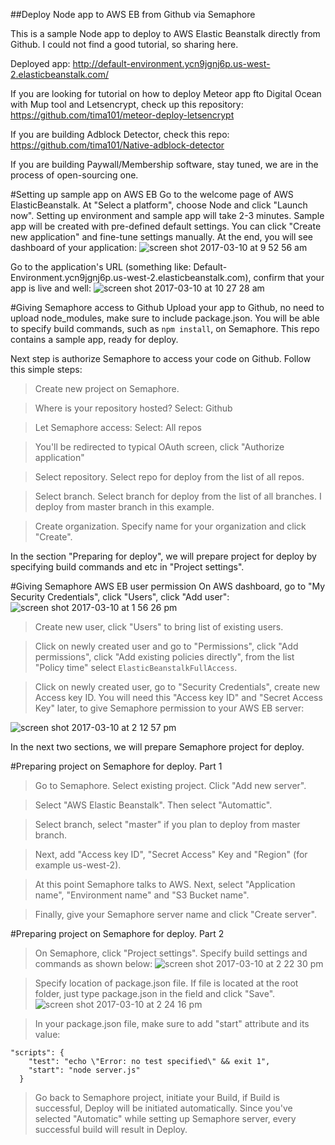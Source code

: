 ##Deploy Node app to AWS EB from Github via Semaphore

This is a sample Node app to deploy to AWS Elastic Beanstalk directly from Github.
I could not find a good tutorial, so sharing here.

Deployed app: http://default-environment.ycn9jgnj6p.us-west-2.elasticbeanstalk.com/

If you are looking for tutorial on how to deploy Meteor app fto Digital Ocean with Mup tool and Letsencrypt, check up this repository: https://github.com/tima101/meteor-deploy-letsencrypt

If you are building Adblock Detector, check this repo: https://github.com/tima101/Native-adblock-detector

If you are building Paywall/Membership software, stay tuned, we are in the process of open-sourcing one.

#Setting up sample app on AWS EB
Go to the welcome page of AWS ElasticBeanstalk. At "Select a platform", choose Node and click "Launch now".
Setting up environment and sample app will take 2-3 minutes.
Sample app will be created with pre-defined default settings.
You can click "Create new application" and fine-tune settings manually.
At the end, you will see dashboard of your application:
![screen shot 2017-03-10 at 9 52 56 am](https://cloud.githubusercontent.com/assets/10218864/23806935/83e94c58-0578-11e7-8850-351f34794a6b.png)

Go to the application's URL (something like: Default-Environment.ycn9jgnj6p.us-west-2.elasticbeanstalk.com), confirm that your app is live and well:
![screen shot 2017-03-10 at 10 27 28 am](https://cloud.githubusercontent.com/assets/10218864/23807851/33a23b48-057c-11e7-947d-d3acbd069333.png)

#Giving Semaphore access to Github
Upload your app to Github, no need to upload node_modules, make sure to include package.json. You will be able to specify build commands, such as `npm install`, on Semaphore.
This repo contains a sample app, ready for deploy.

Next step is authorize Semaphore to access your code on Github. 
Follow this simple steps:

>Create new project on Semaphore.

>Where is your repository hosted? Select: Github

>Let Semaphore access: Select: All repos

>You'll be redirected to typical OAuth screen, click "Authorize application"

>Select repository. Select repo for deploy from the list of all repos.

>Select branch. Select branch for deploy from the list of all branches. I deploy from master branch in this example.

>Create organization. Specify name for your organization and click "Create".

In the section "Preparing for deploy", we will prepare project for deploy by specifying build commands and etc in "Project settings".


#Giving Semaphore AWS EB user permission
On AWS dashboard, go to "My Security Credentials", click "Users", click "Add user":
![screen shot 2017-03-10 at 1 56 26 pm](https://cloud.githubusercontent.com/assets/10218864/23814749/8b93fac2-0599-11e7-8e64-9bf26f5566af.png)

>Create new user, click "Users" to bring list of existing users.

>Click on newly created user and go to "Permissions", click "Add permissions", click "Add existing policies directly",
from the list "Policy time" select `ElasticBeanstalkFullAccess`.

> Click on newly created user, go to "Security Credentials", create new Access key ID. You will need this "Access key ID" and "Secret Access Key" later, to give Semaphore permission to your AWS EB server:

![screen shot 2017-03-10 at 2 12 57 pm](https://cloud.githubusercontent.com/assets/10218864/23815228/0df1e022-059c-11e7-8a56-1bfb26cd5c46.png)

In the next two sections, we will prepare Semaphore project for deploy.

#Preparing project on Semaphore for deploy. Part 1

>Go to Semaphore. Select existing project. Click "Add new server".

>Select "AWS Elastic Beanstalk". Then select "Automattic".

>Select branch, select "master" if you plan to deploy from master branch.

>Next, add "Access key ID", "Secret Access" Key and "Region" (for example us-west-2).

>At this point Semaphore talks to AWS. Next, select "Application name", "Environment name" and "S3 Bucket name".

>Finally, give your Semaphore server name and click "Create server".

#Preparing project on Semaphore for deploy. Part 2

>On Semaphore, click "Project settings". Specify build settings and commands as shown below:
![screen shot 2017-03-10 at 2 22 30 pm](https://cloud.githubusercontent.com/assets/10218864/23815458/30e2f9b2-059d-11e7-83ec-dbd13bb4fe7a.png)

>Specify location of package.json file. If file is located at the root folder, just type package.json in the field and click "Save".
![screen shot 2017-03-10 at 2 24 16 pm](https://cloud.githubusercontent.com/assets/10218864/23815477/4bb85f70-059d-11e7-9915-377785b0c017.png)

>In your package.json file, make sure to add "start" attribute and its value:
```
"scripts": {
    "test": "echo \"Error: no test specified\" && exit 1",
    "start": "node server.js"
  }
```

>Go back to Semaphore project, initiate your Build, if Build is successful, Deploy will be initiated automatically.
Since you've selected "Automatic" while setting up Semaphore server, every successful build will result in Deploy.
